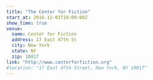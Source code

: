 ```yaml
---
title: "The Center for Fiction"
start_at: 2016-12-01T19:00:00Z
show_time: true
venue:
  name: Center for Fiction
  address: 17 East 47th St
  city: New York
  state: NY
  zip: 10017
link: "http://www.centerforfiction.org"
#location: "17 East 47th Street, New York, NY 10017"
---
```

